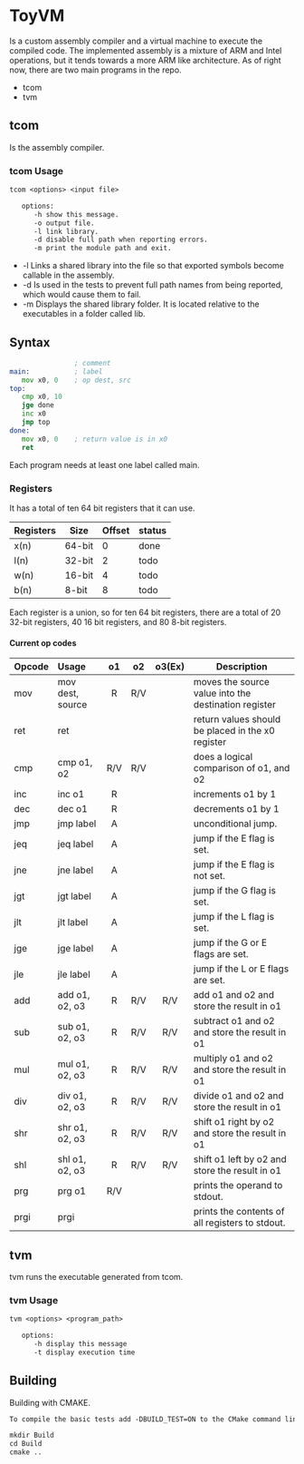 # ToyVM

Is a custom assembly compiler and a virtual machine to execute the compiled code.
The implemented assembly is a mixture of ARM and Intel operations, but it tends towards a more ARM like architecture.
As of right now, there are two main programs in the repo.

* tcom
* tvm

## tcom

Is the assembly compiler.

### tcom Usage

```txt
tcom <options> <input file>

   options:
      -h show this message.
      -o output file.
      -l link library.
      -d disable full path when reporting errors.
      -m print the module path and exit.
```

* -l Links a shared library into the file so that exported symbols become callable in the assembly.
* -d Is used in the tests to prevent full path names from being reported, which would cause them to fail.
* -m Displays the shared library folder. It is located relative to the executables in a folder called lib.

## Syntax

```asm
                ; comment
main:           ; label
   mov x0, 0    ; op dest, src
top:
   cmp x0, 10
   jge done
   inc x0
   jmp top
done:
   mov x0, 0    ; return value is in x0
   ret
```

Each program needs at least one label called main.

### Registers

It has a total of ten 64 bit registers that it can use.

| Registers | Size   | Offset | status |
|:----------|--------|--------|--------|
| x(n)      | 64-bit | 0      | done   |
| l(n)      | 32-bit | 2      | todo   |
| w(n)      | 16-bit | 4      | todo   |
| b(n)      | 8-bit  | 8      | todo   |

Each register is a union, so for ten 64 bit registers, there are a total of 20 32-bit registers,
40 16 bit registers, and 80 8-bit registers.

#### Current op codes

| Opcode | Usage            | o1  | o2  | o3(Ex) | Description                                          |
|:-------|:-----------------|:---:|:---:|:------:|------------------------------------------------------|
| mov    | mov dest, source |  R  | R/V |        | moves the source value into the destination register |
| ret    | ret              |     |     |        | return values should be placed in the x0 register    |
| cmp    | cmp o1, o2       | R/V | R/V |        | does a logical comparison of o1, and o2              |
| inc    | inc o1           |  R  |     |        | increments o1 by 1                                   |
| dec    | dec o1           |  R  |     |        | decrements o1 by 1                                   |
| jmp    | jmp label        |  A  |     |        | unconditional jump.                                  |
| jeq    | jeq label        |  A  |     |        | jump if the E flag is set.                           |
| jne    | jne label        |  A  |     |        | jump if the E flag is not set.                       |
| jgt    | jgt label        |  A  |     |        | jump if the G flag is set.                           |
| jlt    | jlt label        |  A  |     |        | jump if the L flag is set.                           |
| jge    | jge label        |  A  |     |        | jump if the G or E flags are set.                    |
| jle    | jle label        |  A  |     |        | jump if the L or E flags are set.                    |
| add    | add o1, o2, o3   |  R  | R/V |  R/V   | add o1 and o2 and store the result in o1             |
| sub    | sub o1, o2, o3   |  R  | R/V |  R/V   | subtract o1 and o2 and store the result in o1        |
| mul    | mul o1, o2, o3   |  R  | R/V |  R/V   | multiply o1 and o2 and store the result in o1        |
| div    | div o1, o2, o3   |  R  | R/V |  R/V   | divide o1 and o2 and store the result in o1          |
| shr    | shr o1, o2, o3   |  R  | R/V |  R/V   | shift o1 right by o2 and store the result in o1      |
| shl    | shl o1, o2, o3   |  R  | R/V |  R/V   | shift o1 left by o2 and store the result in o1       |
| prg    | prg o1           | R/V |     |        | prints the operand to stdout.                        |
| prgi   | prgi             |     |     |        | prints the contents of all registers to stdout.      |

## tvm

tvm runs the executable generated from tcom.

### tvm Usage

```txt
tvm <options> <program_path>

   options:
      -h display this message
      -t display execution time
```

## Building

Building with CMAKE.

```txt
To compile the basic tests add -DBUILD_TEST=ON to the CMake command line.

mkdir Build
cd Build
cmake ..
```

